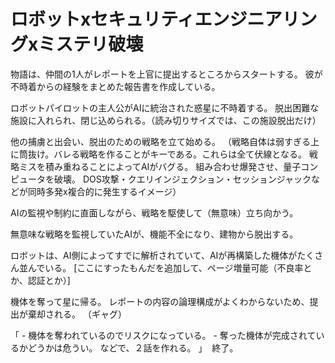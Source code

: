 # ロボットxセキュリティエンジニアリングxミステリ破壊

物語は、仲間の1人がレポートを上官に提出するところからスタートする。 彼が不時着からの経験をまとめた報告書を作成している。

ロボットパイロットの主人公がAIに統治された惑星に不時着する。
脱出困難な施設に入れられ、閉じ込められる。（読み切りサイズでは、この施設脱出だけ）

他の捕虜と出会い、脱出のための戦略を立て始める。 （戦略自体は弱すぎる上に筒抜け。バレる戦略を作ることがキーである。これらは全て伏線となる。 戦略ミスを積み重ねることによってAIがバグる。 組み合わせ爆発させ、量子コンピュータを破壊。 DOS攻撃・クエリインジェクション・セッションジャックなどが同時多発x複合的に発生するイメージ）

AIの監視や制約に直面しながら、戦略を駆使して（無意味）立ち向かう。

無意味な戦略を監視していたAIが、機能不全になり、建物から脱出する。

ロボットは、AI側によってすでに解析されていて、AIが再構築した機体がたくさん並んでいる。
[ここにすったもんだを追加して、ページ増量可能（不良率とか、認証とか）]

機体を奪って星に帰る。
レポートの内容の論理構成がよくわからないため、提出が棄却される。
（ギャグ）

「 - 機体を奪われているのでリスクになっている。 - 奪った機体が完成されているかどうかは危うい。 などで、２話を作れる。 」
 終了。
